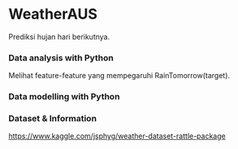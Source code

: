 # WeatherAUS

Prediksi hujan hari berikutnya. 

### Data analysis with Python
Melihat feature-feature yang mempegaruhi RainTomorrow(target).



### Data modelling with Python




### Dataset & Information 
https://www.kaggle.com/jsphyg/weather-dataset-rattle-package
